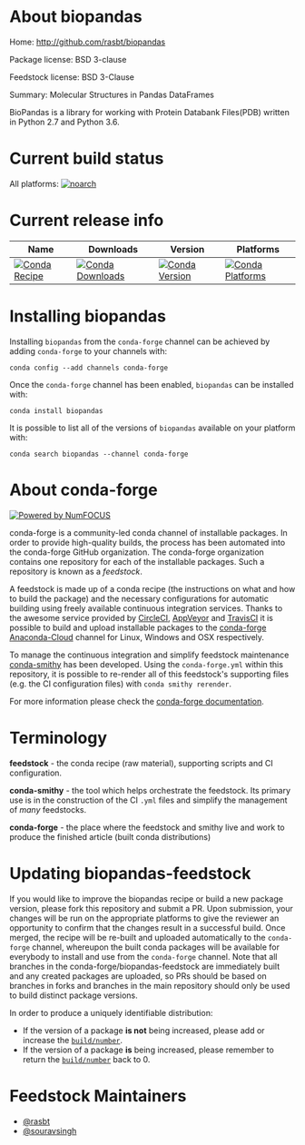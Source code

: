 <!--
# -*- mode: jinja -*-
-->

About biopandas
===============

Home: http://github.com/rasbt/biopandas

Package license: BSD 3-clause

Feedstock license: BSD 3-Clause

Summary: Molecular Structures in Pandas DataFrames

BioPandas is a library for working with Protein Databank Files(PDB)
written in Python 2.7 and Python 3.6.


Current build status
====================

All platforms:
[![noarch](https://img.shields.io/circleci/project/github/conda-forge/biopandas-feedstock/master.svg?label=noarch)](https://circleci.com/gh/conda-forge/biopandas-feedstock)

Current release info
====================

| Name | Downloads | Version | Platforms |
| --- | --- | --- | --- |
| [![Conda Recipe](https://img.shields.io/badge/recipe-biopandas-green.svg)](https://anaconda.org/conda-forge/biopandas) | [![Conda Downloads](https://img.shields.io/conda/dn/conda-forge/biopandas.svg)](https://anaconda.org/conda-forge/biopandas) | [![Conda Version](https://img.shields.io/conda/vn/conda-forge/biopandas.svg)](https://anaconda.org/conda-forge/biopandas) | [![Conda Platforms](https://img.shields.io/conda/pn/conda-forge/biopandas.svg)](https://anaconda.org/conda-forge/biopandas) |

Installing biopandas
====================

Installing `biopandas` from the `conda-forge` channel can be achieved by adding `conda-forge` to your channels with:

```
conda config --add channels conda-forge
```

Once the `conda-forge` channel has been enabled, `biopandas` can be installed with:

```
conda install biopandas
```

It is possible to list all of the versions of `biopandas` available on your platform with:

```
conda search biopandas --channel conda-forge
```


About conda-forge
=================

[![Powered by NumFOCUS](https://img.shields.io/badge/powered%20by-NumFOCUS-orange.svg?style=flat&colorA=E1523D&colorB=007D8A)](http://numfocus.org)

conda-forge is a community-led conda channel of installable packages.
In order to provide high-quality builds, the process has been automated into the
conda-forge GitHub organization. The conda-forge organization contains one repository
for each of the installable packages. Such a repository is known as a *feedstock*.

A feedstock is made up of a conda recipe (the instructions on what and how to build
the package) and the necessary configurations for automatic building using freely
available continuous integration services. Thanks to the awesome service provided by
[CircleCI](https://circleci.com/), [AppVeyor](https://www.appveyor.com/)
and [TravisCI](https://travis-ci.org/) it is possible to build and upload installable
packages to the [conda-forge](https://anaconda.org/conda-forge)
[Anaconda-Cloud](https://anaconda.org/) channel for Linux, Windows and OSX respectively.

To manage the continuous integration and simplify feedstock maintenance
[conda-smithy](https://github.com/conda-forge/conda-smithy) has been developed.
Using the ``conda-forge.yml`` within this repository, it is possible to re-render all of
this feedstock's supporting files (e.g. the CI configuration files) with ``conda smithy rerender``.

For more information please check the [conda-forge documentation](https://conda-forge.org/docs/).

Terminology
===========

**feedstock** - the conda recipe (raw material), supporting scripts and CI configuration.

**conda-smithy** - the tool which helps orchestrate the feedstock.
                   Its primary use is in the construction of the CI ``.yml`` files
                   and simplify the management of *many* feedstocks.

**conda-forge** - the place where the feedstock and smithy live and work to
                  produce the finished article (built conda distributions)


Updating biopandas-feedstock
============================

If you would like to improve the biopandas recipe or build a new
package version, please fork this repository and submit a PR. Upon submission,
your changes will be run on the appropriate platforms to give the reviewer an
opportunity to confirm that the changes result in a successful build. Once
merged, the recipe will be re-built and uploaded automatically to the
`conda-forge` channel, whereupon the built conda packages will be available for
everybody to install and use from the `conda-forge` channel.
Note that all branches in the conda-forge/biopandas-feedstock are
immediately built and any created packages are uploaded, so PRs should be based
on branches in forks and branches in the main repository should only be used to
build distinct package versions.

In order to produce a uniquely identifiable distribution:
 * If the version of a package **is not** being increased, please add or increase
   the [``build/number``](https://conda.io/docs/user-guide/tasks/build-packages/define-metadata.html#build-number-and-string).
 * If the version of a package **is** being increased, please remember to return
   the [``build/number``](https://conda.io/docs/user-guide/tasks/build-packages/define-metadata.html#build-number-and-string)
   back to 0.

Feedstock Maintainers
=====================

* [@rasbt](https://github.com/rasbt/)
* [@souravsingh](https://github.com/souravsingh/)


